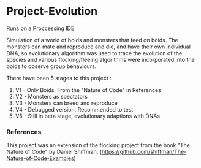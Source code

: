 # Project-Evolution

Runs on a Proccessing IDE

Simulation of a world of boids and monsters that feed on boids. The monsters can mate and reproduce and die, and have their own individual DNA, so evolutionary algorithm was used to trace the evolution of the species and various flocking/fleeing algorithms were incorporated into the boids to observe group behaviours. 

There have been 5 stages to this project :
1. V1 - Only Boids. From the "Nature of Code" in References
2. V2 - Monsters as spectators
3. V3 - Monsters can breed and reproduce
4. V4 - Debugged version. Recommended to test
5. V5 - Still in beta stage, evolutionary adaptions with DNAs

### References
This project was an extension of the flocking project from the book "The Nature of Code" by Daniel Shiffman.
(https://github.com/shiffman/The-Nature-of-Code-Examples)
